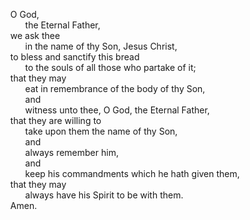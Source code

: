 <style>
li{
    list-style-type: none;
}
</style>

  * O God, 
    * the Eternal Father, 
  * we ask thee 
    * in the name of thy Son, Jesus Christ, 
  * to bless and sanctify this bread 
     * to the souls of all those who partake of it; 
  * that they may 
    * eat in remembrance of the body of thy Son, 
    * and 
    * witness unto thee, O God, the Eternal Father, 
  * that they are willing to 
    * take upon them the name of thy Son, 
    * and 
    * always remember him, 
    * and 
    * keep his commandments which he hath given them, 
  * that they may 
    * always have his Spirit to be with them. 
  * Amen.
